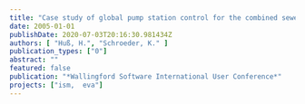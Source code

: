```yaml
---
title: "Case study of global pump station control for the combined sewerage of Berlin"
date: 2005-01-01
publishDate: 2020-07-03T20:16:30.981434Z
authors: [ "Huß, H.", "Schroeder, K." ]
publication_types: ["0"]
abstract: ""
featured: false
publication: "*Wallingford Software International User Conference*"
projects: ["ism,  eva"]
---
```


